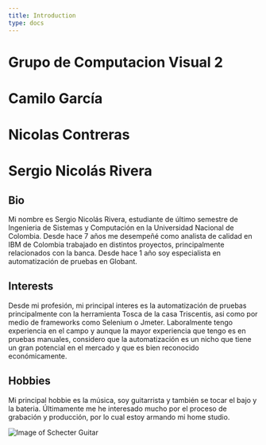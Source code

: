 ```yaml
---
title: Introduction
type: docs
---
```


# Grupo de Computacion Visual 2

# Camilo García

# Nicolas Contreras

# Sergio Nicolás Rivera

## Bio

Mi nombre es Sergio Nicolás Rivera, estudiante de último semestre de Ingenieria de Sistemas y Computación en la Universidad Nacional de Colombia. Desde hace 7 años me desempeñé como analista de calidad en IBM de Colombia trabajado en distintos proyectos, principalmente relacionados con la banca. Desde hace 1 año soy especialista en automatización de pruebas en Globant.

## Interests

Desde mi profesión, mi principal interes es la automatización de pruebas principalmente con la herramienta Tosca de la casa Triscentis, asi como por medio de frameworks como Selenium o Jmeter. Laboralmente tengo experiencia en el campo y aunque la mayor experiencia que tengo es en pruebas manuales, considero que la automatización es un nicho que tiene un gran potencial en el mercado y que es bien reconocido económicamente.

## Hobbies

Mi principal hobbie es la música, soy guitarrista y también se tocar el bajo y la bateria. Últimamente me he interesado mucho por el proceso de grabación y producción, por lo cual estoy armando mi home studio.

![Image of Schecter Guitar](https://www.schecterguitars.com/images/C-1%20FR%20S%20Blackjack.Gloss%20Black.01.png)
